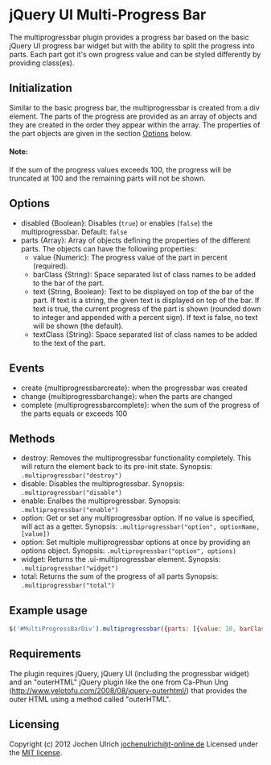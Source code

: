 jQuery UI Multi-Progress Bar
============================

The multiprogressbar plugin provides a progress bar based on the basic jQuery UI progress bar
widget but with the ability to split the progress into parts. Each part got it's own progress
value and can be styled differently by providing class(es).

Initialization
--------------
Similar to the basic progress bar, the multiprogressbar is created from a div element. The
parts of the progress are provided as an array of objects and they are created in the order they appear
within the array. The properties of the part objects are given in the section [Options](#Options) below.

#### Note: ####
If the sum of the progress values exceeds 100, the progress will be truncated at 100 and the
remaining parts will not be shown.

Options
-------
- disabled {Boolean}: Disables (`true`) or enables (`false`) the multiprogressbar. Default: `false`
- parts {Array}: Array of objects defining the properties of the different parts. The objects
	can have the following properties:
	- value {Numeric}: The progress value of the part in percent (required).
	- barClass {String}: Space separated list of class names to be added to the bar of the part.
	- text {String, Boolean}: Text to be displayed on top of the bar of the part. If text is a
		string, the given text is displayed on top of the bar. If text is true, the current progress
		of the part is shown (rounded down to integer and appended with a percent sign). If text is
		false, no text will be shown (the default).
	- textClass {String}: Space separated list of class names to be added to the text of the part.
 

Events
------
- create {multiprogressbarcreate}: when the progressbar was created
- change {multiprogressbarchange}: when the parts are changed
- complete {multiprogressbarcomplete}: when the sum of the progress of the parts equals or exceeds 100

Methods
-------
- destroy: Removes the multiprogressbar functionality completely. This will return the element back to
	its pre-init state.
	Synopsis: `.multiprogressbar("destroy")`
- disable: Disables the multiprogressbar.
	Synopsis: `.multiprogressbar("disable")`
- enable: Enalbes the multiprogressbar.
	Synopsis: `.multiprogressbar("enable")`
- option: Get or set any multiprogressbar option. If no value is specified, will act as a getter.
	Synopsis: `.multiprogressbar("option", optionName, [value])`
- option: Set multiple multiprogressbar options at once by providing an options object.
	Synopsis: `.multiprogressbar("option", options)`
- widget: Returns the .ui-multiprogressbar element.
	Synopsis: `.multiprogressbar("widget")`
- total: Returns the sum of the progress of all parts
	Synopsis: `.multiprogressbar("total")`

Example usage
-------------
```javascript
$('#MultiProgressBarDiv').multiprogressbar({parts: [{value: 10, barClass: 'FirstPartClass', text: true}, {value: 20, text: 'Critical', textClass: 'redText'}, {value: 35, barClass: 'ThirdPartClass ExtraClass'}]});
```

Requirements
------------
The plugin requires jQuery, jQuery UI (including the progressbar widget) and an "outerHTML" jQuery
plugin like the one from Ca-Phun Ung (http://www.yelotofu.com/2008/08/jquery-outerhtml/) that
provides the outer HTML using a method called "outerHTML".

Licensing
---------
Copyright (c) 2012 Jochen Ulrich <jochenulrich@t-online.de>
Licensed under the [MIT license](http://opensource.org/licenses/MIT).

